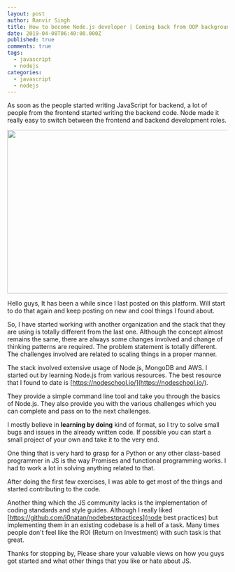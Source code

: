 ```yaml
---
layout: post
author: Ranvir Singh
title: How to become Node.js developer | Coming back from OOP background
date: 2019-04-08T06:40:00.000Z
published: true
comments: true
tags:
  - javascript
  - nodejs
categories:
  - javascript
  - nodejs
---
```

As soon as the people started writing JavaScript for backend, a lot of people from the frontend started writing the backend code. Node made it really easy to switch between the frontend and backend development roles.

<img alt="" src="https://cdn-images-1.medium.com/max/2400/1*LSfLSMQ1kPuHnyCPLNEKgQ.png" style="height:373px; width:600px"/>

Hello guys, It has been a while since I last posted on this platform. Will start to do that again and keep posting on new and cool things I found about.

So, I have started working with another organization and the stack that they are using is totally different from the last one. Although the concept almost remains the same, there are always some changes involved and change of thinking patterns are required. The problem statement is totally different. The challenges involved are related to scaling things in a proper manner.

The stack involved extensive usage of Node.js, MongoDB and AWS. I started out by learning Node.js from various resources. The best resource that I found to date is [https://nodeschool.io/](https://nodeschool.io/).

They provide a simple command line tool and take you through the basics of Node.js. They also provide you with the various challenges which you can complete and pass on to the next challenges.

I mostly believe in **learning by doing** kind of format, so I try to solve small bugs and issues in the already written code. If possible you can start a small project of your own and take it to the very end.

One thing that is very hard to grasp for a Python or any other class-based programmer in JS is the way Promises and functional programming works. I had to work a lot in solving anything related to that.

After doing the first few exercises, I was able to get most of the things and started contributing to the code.

Another thing which the JS community lacks is the implementation of coding standards and style guides. Although I really liked [https://github.com/i0natan/nodebestpractices](node best practices) but implementing them in an existing codebase is a hell of a task. Many times people don't feel like the ROI (Return on Investment) with such task is that great.

Thanks for stopping by, Please share your valuable views on how you guys got started and what other things that you like or hate about JS.